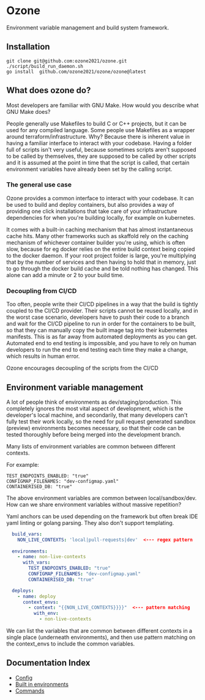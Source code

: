 # Ozone

Environment variable management and build system framework.

## Installation

```
git clone git@github.com:ozone2021/ozone.git
./script/build_run_daemon.sh
go install  github.com/ozone2021/ozone/ozone@latest
```

## What does ozone do?

Most developers are familiar with GNU Make. How would you describe what GNU Make does?

People generally use Makefiles to build C or C++ projects, but it can be used for any compiled language. Some people use 
Makefiles as a wrapper around terraform/infrastructure. Why? Because there is inherent value in having a familiar interface to interact with your codebase. Having a folder full of scripts 
isn't very useful, because sometimes scripts aren't supposed to be called by themselves, they are supposed to be called 
by other scripts and it is assumed at the point in time that the script is called, that certain environment variables have 
already been set by the calling script.

### The general use case

Ozone provides a common interface to interact with your codebase. It can be used to build and deploy containers, but also 
provides a way of providing one click installations that take care of your infrastructure dependencies for when you're
building locally, for example on kubernetes.

It comes with a built-in caching mechanism that has almost instantaneous cache hits. Many other frameworks such as skaffold 
rely on the caching mechanism of whichever container builder you're using, which is often slow, because for eg docker 
relies on the entire build context being copied to the docker daemon. If your root project folder is large, you're multiplying 
that by the number of services and then having to hold that in memory, just to go through the docker build cache and be told 
nothing has changed. This alone can add a minute or 2 to your build time.

### Decoupling from CI/CD

Too often, people write their CI/CD pipelines in a way that the build is tightly coupled to the CI/CD provider. Their scripts
cannot be reused locally, and in the worst case scenario, developers have to push their code to a branch and wait for the CI/CD pipeline to run 
in order for the containers to be built, so that they can manually copy the built image tag into their kubernetes manifests. This is 
as far away from automated deployments as you can get. Automated end to end testing is impossible, and you have to rely
on human developers to run the end to end testing each time they make a change, which results in human error.

Ozone encourages decoupling of the scripts from the CI/CD 

## Environment variable management

A lot of people think of environments as dev/staging/production. This completely ignores the most vital aspect of development,
which is the developer's local machine, and secondarily, that many developers can't fully test their work locally, so the
need for pull request generated sandbox (preview) environments becomes necessary, so that their code can be tested thoroughly before being merged 
into the development branch.

Many lists of environment variables are common between different contexts.

For example:

```
TEST_ENDPOINTS_ENABLED: "true"
CONFIGMAP_FILENAMES: "dev-configmap.yaml"
CONTAINERISED_DB: "true"
```

The above environment variables are common between local/sandbox/dev.
How can we share environment variables without massive repetition?

Yaml anchors can be used depending on the framework but often break IDE yaml linting or golang parsing. They also don't support templating.

```yaml
  build_vars:
    NON_LIVE_CONTEXTS: 'local|pull-requests|dev'  <--- regex pattern
    
  environments:
    - name: non-live-contexts
      with_vars:
        TEST_ENDPOINTS_ENABLED: "true"
        CONFIGMAP_FILENAMES: "dev-configmap.yaml"
        CONTAINERISED_DB: "true"

  deploys:  
    - name: deploy
      context_envs:
        - context: "{{NON_LIVE_CONTEXTS}}}}"  <--- pattern matching
          with_env:
            - non-live-contexts
```

We can list the variables that are common between different contexts in a single place (underneath environments), and then use pattern matching on the 
context_envs to include the common variables.

## Documentation Index

- [Config](./docs/config.md)
- [Built in environments](./docs/built_in_environments.md)
- [Commands](./docs/commands.md)
